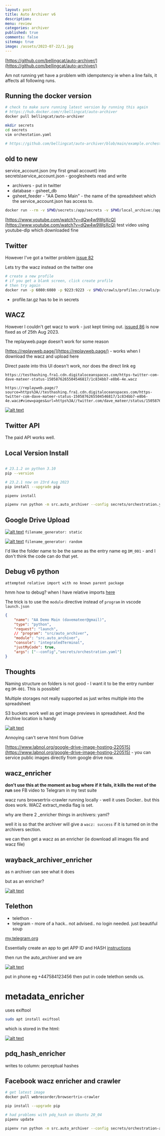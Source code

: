 ```yaml
---
layout: post
title: Auto Archiver v6
description: 
menu: review
categories: archiver
published: true 
comments: false     
sitemap: true
image: /assets/2023-07-22/1.jpg
---
```


<!-- [![alt text](/assets/2023-07-22/1.jpg "email"){:width="800px"}](/assets/2023-07-22/1.jpg) -->
<!-- [![alt text](/assets/2023-08-01/1.jpg "email")](/assets/2023-08-01/1.jpg) -->


[https://github.com/bellingcat/auto-archiver/](https://github.com/bellingcat/auto-archiver/)

Am not running yet have a problem with idempotency ie when a line fails, it affects all following runs.


## Running the docker version

```bash
# check to make sure running latest version by running this again
# https://hub.docker.com/r/bellingcat/auto-archiver
docker pull bellingcat/auto-archiver

mkdir secrets
cd secrets
vim orchestation.yaml

# https://github.com/bellingcat/auto-archiver/blob/main/example.orchestration.yaml

```

## old to new

service_account.json (my first gmail account) into secrets\service_account.json - googlesheets read and write

- archivers - put in twitter
- database - gsheet_db
- gsheet_feeder - "AA Demo Main" - the name of the spreadsheet which the service_account.json has access to.

```bash
docker run --rm -v $PWD/secrets:/app/secrets -v $PWD/local_archive:/app/local_archive bellingcat/auto-archiver --config secrets/orchestration.yaml
```

[https://www.youtube.com/watch?v=dQw4w9WgXcQ](https://www.youtube.com/watch?v=dQw4w9WgXcQ) test video using youtube-dlp which downloaded fine

## Twitter

However I've got a twitter problem [issue 82](https://github.com/bellingcat/auto-archiver/issues/82)

Lets try the wacz instead on the twitter one

```bash
# create a new profile
# if you get a blank screen, click create profile
# then try again
docker run -p 6080:6080 -p 9223:9223 -v $PWD/crawls/profiles:/crawls/profiles/ -it webrecorder/browsertrix-crawler create-login-profile --url "https://twitter.com/"
```

- profile.tar.gz has to be in secrets

## WACZ

However I couldn't get wacz to work - just kept timing out. [issued 86](https://github.com/bellingcat/auto-archiver/issues/86) is now fixed as of 25th Aug 2023.

The replayweb.page doesn't work for some reason

[https://replayweb.page/](https://replayweb.page/) - works when I download the wacz and upload here

Direct paste into this UI doesn't work, nor does the direct link eg 

```
https://testhashing.fra1.cdn.digitaloceanspaces.com/https-twitter-com-dave-mateer-status-1505876265504546817/1c834bb7-e8b6-4e.wacz

https://replayweb.page/?source=https%3A//testhashing.fra1.cdn.digitaloceanspaces.com/https-twitter-com-dave-mateer-status-1505876265504546817/1c834bb7-e8b6-4e.wacz#view=pages&url=https%3A//twitter.com/dave_mateer/status/1505876265504546817

```

[![alt text](/assets/2023-08-23/4.jpg "email")](/assets/2023-08-23/4.jpg)

## Twitter API

The paid API works well.

## Local Version Install

```bash

# 23.1.2 on python 3.10
pip --version

# 23.2.1 now on 23rd Aug 2023
pip install --upgrade pip

pipenv install

pipenv run python -m src.auto_archiver --config secrets/orchestration.yaml
```

## Google Drive Upload

<!-- [![alt text](/assets/2023-08-23/1.jpg "email"){:width="800px"}](/assets/2023-08-23/1.jpg) -->
[![alt text](/assets/2023-08-23/1.jpg "email")](/assets/2023-08-23/1.jpg)
 `filename_generator: static`


[![alt text](/assets/2023-08-23/2.jpg "email")](/assets/2023-08-23/2.jpg)
`filename_generator: random`

I'd like the folder name to be the same as the entry name eg `DM_001` - and I don't think the code can do that yet.

## Debug v6 python

`attempted relative import with no known parent package`


hmm how to debug? when I have relative imports [here](https://stackoverflow.com/questions/16981921/relative-imports-in-python-3)

The trick is to use the `module` directive instead of `program` in vscode `launch.json`

```json
{
	"name": "AA Demo Main (davemateer@gmail)",
    "type": "python",
	"request": "launch",
    // "program": "src/auto_archiver",
    "module": "src.auto_archiver",
	"console": "integratedTerminal",
	"justMyCode": true,
	"args": ["--config","secrets/orchestration.yaml"]
}
```

## Thoughts

Naming structure on folders is not good - I want it to be the entry number eg `DM-001`. This is possible!


Multiple storages not really supported as just writes multiple into the spreadsheet

S3 buckets work well as get image previews in spreadsheet. And the Archive location is handy


[![alt text](/assets/2023-08-23/3.jpg "email")](/assets/2023-08-23/3.jpg)

Annoying can't serve html from Gdrive

[https://www.labnol.org/google-drive-image-hosting-220515](https://www.labnol.org/google-drive-image-hosting-220515) - you can service public images directly from google drive now.


## wacz_enricher

**don't use this at the moment as bug where if it fails, it kills the rest of the run** see FB video to Telegram in my test suite


wacz runs browsertrix-crawler running locally - well it uses Docker.. but this does work. WACZ extract_media flag is set.


why are there 2 _enricher things in archivers: yaml?

well it is so that the archiver will give a `wacz: success` if it is turned on in the archivers section.

we can then get a wacz as an enricher (ie download all images file and wacz file)

## wayback_archiver_enricher

as n archiver can see what it does

but as an enricher?


[![alt text](/assets/2023-08-23/7.jpg "email")](/assets/2023-08-23/7.jpg)


## Telethon

 - telethon - 
 - telegram - more of a hack.. not advised.. no login needed. just beautiful soup

 [my.telegram.org](https://my.telegram.org/apps)

Essentially create an app to get APP ID and HASH [instructions](https://telegra.ph/How-to-get-Telegram-APP-ID--API-HASH-05-27)

then run the auto_archiver and we are 


[![alt text](/assets/2023-08-23/5.jpg "email")](/assets/2023-08-23/5.jpg)

put in phone eg +447584123456
then put in code telethon sends us.

# metadata_enricher

uses exiftool

```bash
sudo apt install exiftool
```

which is stored in the html:

[![alt text](/assets/2023-08-23/6.jpg "email")](/assets/2023-08-23/6.jpg)

## pdq_hash_enricher

writes to column: perceptual hashes

## Facebook wacz enricher and crawler

```bash
# get latest image
docker pull webrecorder/browsertrix-crawler

pip install --upgrade pip

# had problems with pdq_hash on Ubuntu 20_04
pipenv update

pipenv run python -m src.auto_archiver --config secrets/orchestration-aa-demo-main.yaml
```





